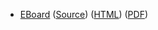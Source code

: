 * [EBoard](../eboards/eboard.11.html)
  ([Source](../eboards/eboard.11.md))
  ([HTML](../eboards/eboard.11.html))
  ([PDF](../eboards/eboard.11.pdf))
